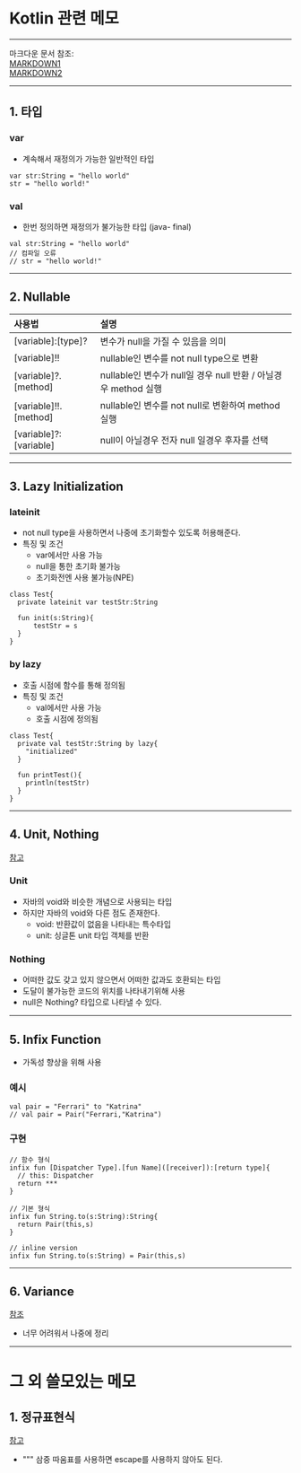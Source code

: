 # Kotlin 관련 메모
***
마크다운 문서 참조:  
[MARKDOWN1](https://gist.github.com/ihoneymon/652be052a0727ad59601)  
[MARKDOWN2](https://heropy.blog/2017/09/30/markdown/)
***
## 1. 타입
### var 
* 계속해서 재정의가 가능한 일반적인 타입
```
var str:String = "hello world"
str = "hello world!"
```
### val  
* 한번 정의하면 재정의가 불가능한 타입 (java- final)
```
val str:String = "hello world"
// 컴파일 오류
// str = "hello world!"
```
***
## 2. Nullable
|사용법|설명|
|:---|:---------|
| [variable]:[type]?|변수가 null을 가질 수 있음을 의미|
| [variable]!!|nullable인 변수를 not null type으로 변환|
| [variable]?.[method]|nullable인 변수가 null일 경우 null 반환 / 아닐경우 method 실행|
| [variable]!!.[method]|nullable인 변수를 not null로 변환하여 method실행|
| [variable]?:[variable]|null이 아닐경우 전자 null 일경우 후자를 선택|
***
## 3. Lazy Initialization
### lateinit
* not null type을 사용하면서 나중에 초기화할수 있도록 허용해준다.  
* 특징 및 조건
  + var에서만 사용 가능
  + null을 통한 초기화 불가능
  + 초기화전엔 사용 불가능(NPE)
```
class Test{
  private lateinit var testStr:String
  
  fun init(s:String){
      testStr = s
  }
}
```
### by lazy
* 호출 시점에 함수를 통해 정의됨
* 특징 및 조건
  + val에서만 사용 가능
  + 호출 시점에 정의됨
```
class Test{
  private val testStr:String by lazy{
    "initialized"
  }
  
  fun printTest(){
    println(testStr)
  }
}
```
***
## 4. Unit, Nothing
[참고](https://medium.com/@lunay0ung/kotlin-unit%EA%B3%BC-nothing-e3ff9143fd65)
### Unit
* 자바의 void와 비슷한 개념으로 사용되는 타입
* 하지만 자바의 void와 다른 점도 존재한다.
  + void: 반환값이 없음을 나타내는 특수타입
  + unit: 싱글톤 unit 타입 객체를 반환
### Nothing
* 어떠한 값도 갖고 있지 않으면서 어떠한 값과도 호환되는 타입
* 도달이 불가능한 코드의 위치를 나타내기위해 사용
* null은 Nothing? 타입으로 나타낼 수 있다.
***
## 5. Infix Function  
* 가독성 향상을 위해 사용  

### 예시
```
val pair = "Ferrari" to "Katrina"
// val pair = Pair("Ferrari,"Katrina")
```
### 구현
```
// 함수 형식
infix fun [Dispatcher Type].[fun Name]([receiver]):[return type]{
  // this: Dispatcher
  return ***
}

// 기본 형식
infix fun String.to(s:String):String{
  return Pair(this,s)
}

// inline version
infix fun String.to(s:String) = Pair(this,s)
```
***
## 6. Variance
[참조](https://medium.com/mj-studio/%EC%BD%94%ED%8B%80%EB%A6%B0-%EC%A0%9C%EB%84%A4%EB%A6%AD-in-out-3b809869610e)
* 너무 어려워서 나중에 정리
***
# 그 외 쓸모있는 메모
## 1. 정규표현식
[참고](https://wormwlrm.github.io/2020/07/19/Regular-Expressions-Tutorial.html)
* """ 삼중 따움표를 사용하면 escape를 사용하지 않아도 된다.
